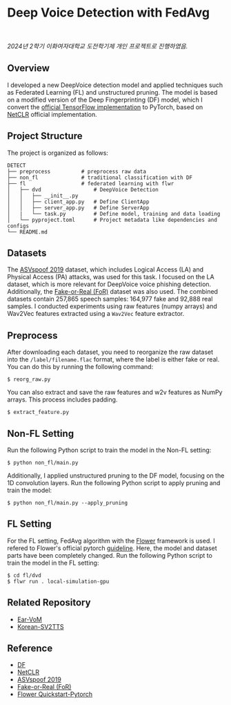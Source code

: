 # Deep Voice Detection with FedAvg

<br>

*2024년 2학기 이화여자대학교 도전학기제 개인 프로젝트로 진행하였음.*


## Overview
I developed a new DeepVoice detection model and applied techniques such as Federated Learning (FL) and unstructured pruning. The model is based on a modified version of the Deep Fingerprinting (DF) model, which I convert the [official TensorFlow implementation](https://dl.acm.org/doi/10.1145/3243734.3243768) to PyTorch, based on [NetCLR](https://github.com/SPIN-UMass/Realistic-Website-Fingerprinting-By-Augmenting-Network-Traces/blob/main/artifacts/src/NetCLR/pre-training.ipynb) official implementation.

## Project Structure
The project is organized as follows:

```
DETECT
├── preprocess          # preprocess raw data
├── non_fl				# traditional classification with DF
├── fl					# federated learning with flwr
│   ├── dvd					# DeepVoice Detection
│   │	├── __init__.py
│   │	├── client_app.py   # Define ClientApp
│   │	├── server_app.py   # Define ServerApp
│   |	└── task.py         # Define model, training and data loading
│   └── pyproject.toml      # Project metadata like dependencies and configs
└── README.md
```


## Datasets
The [ASVspoof 2019](https://www.asvspoof.org/index2019.html) dataset, which includes Logical Access (LA) and Physical Access (PA) attacks, was used for this task. I focused on the LA dataset, which is more relevant for DeepVoice voice phishing detection. Additionally, the [Fake-or-Real (FoR)](https://www.kaggle.com/datasets/mohammedabdeldayem/the-fake-or-real-dataset/data) dataset was also used. The combined datasets contain 257,865 speech samples: 164,977 fake and 92,888 real samples. I conducted experiments using raw features (numpy arrays) and Wav2Vec features extracted using a `Wav2Vec` feature extractor.

## Preprocess
After downloading each dataset, you need to reorganize the raw dataset into the `/label/filename.flac` format, where the label is either fake or real. You can do this by running the following command:

```
$ reorg_raw.py
```

You can also extract and save the raw features and w2v features as NumPy arrays. This process includes padding.

```
$ extract_feature.py
```

## Non-FL Setting

Run the following Python script to train the model in the Non-FL setting:

```
$ python non_fl/main.py
```

Additionally, I applied unstructured pruning to the DF model, focusing on the 1D convolution layers. 
Run the following Python script to apply pruning and train the model:

```
$ python non_fl/main.py --apply_pruning
```

## FL Setting
For the FL setting, FedAvg algorithm with the [Flower](flower.ai) framework is used. I refered to Flower's official pytorch [guideline](https://github.com/adap/flower/tree/main/examples/quickstart-pytorch). Here, the model and dataset parts have been completely changed.
Run the following Python script to train the model in the FL setting:

```
$ cd fl/dvd
$ flwr run . local-simulation-gpu
```

## Related Repository
+ [Ear-VoM](https://github.com/sml09181/Ear-VoM)
+ [Korean-SV2TTS](https://github.com/sml09181/Korean-SV2TTS)

## Reference
- [DF](https://dl.acm.org/doi/10.1145/3243734.3243768)
- [NetCLR](https://github.com/SPIN-UMass/Realistic-Website-Fingerprinting-By-Augmenting-Network-Traces/blob/main/artifacts/src/NetCLR/pre-training.ipynb)
- [ASVspoof 2019](https://www.asvspoof.org/index2019.html)
- [Fake-or-Real (FoR)](https://www.kaggle.com/datasets/mohammedabdeldayem/the-fake-or-real-dataset/data)
- [Flower Quickstart-Pytorch](https://github.com/adap/flower/tree/main/examples/quickstart-pytorch)
